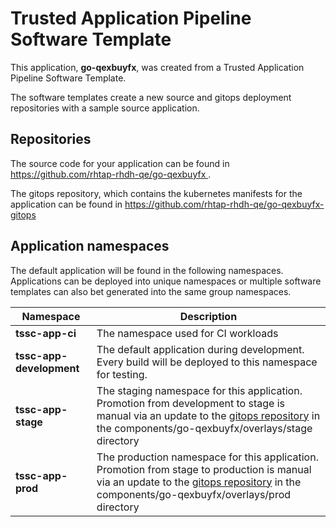 # Trusted Application Pipeline Software Template

This application, **go-qexbuyfx**, was created from a Trusted Application Pipeline Software Template.

The software templates create a new source and gitops deployment repositories with a sample source application. 

## Repositories

The source code for your application can be found in [https://github.com/rhtap-rhdh-qe/go-qexbuyfx ](https://github.com/rhtap-rhdh-qe/go-qexbuyfx ).
 
The gitops repository, which contains the kubernetes manifests for the application can be found in 
[https://github.com/rhtap-rhdh-qe/go-qexbuyfx-gitops ](https://github.com/rhtap-rhdh-qe/go-qexbuyfx-gitops ) 

## Application namespaces 

The default application will be found in the following namespaces. Applications can be deployed into unique namespaces or multiple software templates can also bet generated into the same group namespaces.  

|  Namespace   |  Description   |  
| -------- | -------- |
| **tssc-app-ci** | The namespace used for CI workloads |
| **tssc-app-development** | The default application during development. Every build will be deployed to this namespace for testing. |
| **tssc-app-stage** | The staging namespace for this application. Promotion from development to stage is manual via an update to the [gitops repository](https://github.com/rhtap-rhdh-qe/go-qexbuyfx-gitops ) in the components/go-qexbuyfx/overlays/stage directory |
| **tssc-app-prod** | The production namespace for this application. Promotion from stage to production is manual via an update to the [gitops repository](https://github.com/rhtap-rhdh-qe/go-qexbuyfx-gitops ) in the components/go-qexbuyfx/overlays/prod directory |